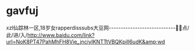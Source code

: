 # gavfuj
xzl仙踪林一区,18岁女rapperdisssubs大豆网----------------------------🤢🤢点/此/进/入/http://www.baidu.com/link?url=NoK8PT47PahMhFH8Vie_jnciyIKNTTtVBQKpill6udK&amp;wd
